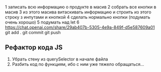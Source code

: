 1 записать всю информацию о продукте в масив
2 собрать все кнопки в масив
3 из этого масива витаскивать информацию и строить из этого строку з инпутами и кнопкой
4 сделать нормально кнопки (подумать очень хорошо)
5 подумать над let
6 https://chat.openai.com/share/29ab407b-5305-4e9a-849f-d5e587609a01
git add .
git commit
git push

## Рефактор кода JS
1. Убрать стену из querySelector в начале файла
2. Разбить код по функциям, ибо с ним уже тяжело обращаться...